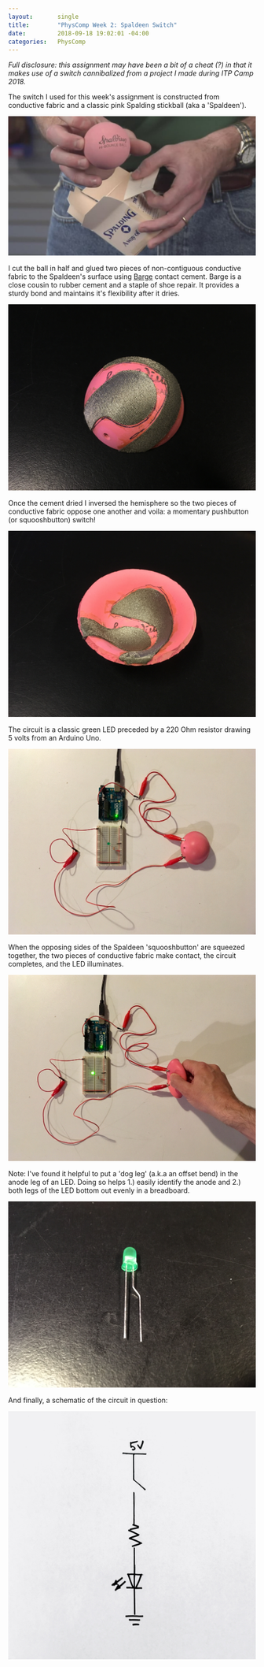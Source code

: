 ```yaml
---
layout:       single
title:        "PhysComp Week 2: Spaldeen Switch"
date:         2018-09-18 19:02:01 -04:00
categories:   PhysComp
---
```


*Full disclosure: this assignment may have been a bit of a cheat (?) in that it makes use of a switch cannibalized from a project I made during ITP Camp 2018.*

The switch I used for this week's assignment is constructed from conductive fabric and a classic pink Spalding stickball (aka a 'Spaldeen').

![image-title-here](/assets/images/spaldeen.jpg)

I cut the ball in half and glued two pieces of non-contiguous conductive fabric to the Spaldeen's surface using [Barge](http://www.bargeadhesive.com/products.html) contact cement. Barge is a close cousin to rubber cement and a staple of shoe repair. It provides a sturdy bond and maintains it's flexibility after it dries.

![image-title-here](/assets/images/IMG_3443.jpg)

Once the cement dried I inversed the hemisphere so the two pieces of conductive fabric oppose one another and voila: a momentary pushbutton (or squooshbutton) switch!

![image-title-here](/assets/images/IMG_3446.jpg)

The circuit is a classic green LED preceded by a 220 Ohm resistor drawing 5 volts from an Arduino Uno.

![image-title-here](/assets/images/IMG_3448.jpg)

When the opposing sides of the Spaldeen 'squooshbutton' are squeezed together, the two pieces of conductive fabric make contact, the circuit completes, and the LED illuminates.

![image-title-here](/assets/images/IMG_3450.jpg)

Note: I've found it helpful to put a 'dog leg' (a.k.a an offset bend) in the anode leg of an LED. Doing so helps 1.) easily identify the anode and 2.) both legs of the LED bottom out evenly in a breadboard.

![image-title-here](/assets/images/IMG_3447.jpg)

And finally, a schematic of the circuit in question:

![image-title-here](/assets/images/IMG_3452.jpg)
